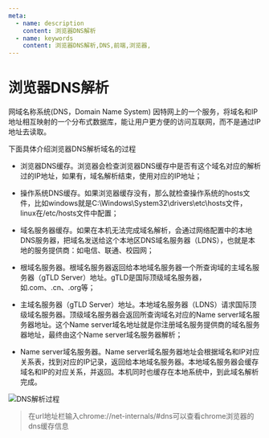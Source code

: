 ```yaml
---
meta:
  - name: description
    content: 浏览器DNS解析
  - name: keywords
    content: 浏览器DNS解析,DNS,前端,浏览器,
---
```

# 浏览器DNS解析

网域名称系统(DNS，Domain Name System)
因特网上的一个服务，将域名和IP地址相互映射的一个分布式数据库，能让用户更方便的访问互联网，而不是通过IP地址去读取。

下面具体介绍浏览器DNS解析域名的过程

+ 浏览器DNS缓存。浏览器会检查浏览器DNS缓存中是否有这个域名对应的解析过的IP地址，如果有，域名解析结束，使用对应的IP地址；

+ 操作系统DNS缓存。如果浏览器缓存没有，那么就检查操作系统的hosts文件，比如windows就是C:\Windows\System32\drivers\etc\hosts文件，linux在/etc/hosts文件中配置；

+ 域名服务器缓存。如果在本机无法完成域名解析，会通过网络配置中的本地DNS服务器，把域名发送给这个本地区DNS域名服务器（LDNS），也就是本地的服务提供商：如电信、联通、校园网；

+ 根域名服务器。根域名服务器返回给本地域名服务器一个所查询域的主域名服务器（gTLD Server）地址。gTLD是国际顶级域名服务器，如.com、.cn、.org等；

+ 主域名服务器（gTLD Server）地址。本地域名服务器（LDNS）请求国际顶级域名服务器。顶级域名服务器会返回所查询域名对应的Name server域名服务器地址。这个Name server域名地址就是你注册域名服务提供商的域名服务器地址，最终由这个Name server域名服务器解析；

+ Name server域名服务器。Name server域名服务器地址会根据域名和IP对应关系表，找到对应的IP记录，返回给本地域名服务器。本地域名服务器会缓存域名和IP的对应关系，并返回。本机同时也缓存在本地系统中，到此域名解析完成。

![DNS解析过程](/img/NDS解析.png)

> 在url地址栏输入chrome://net-internals/#dns可以查看chrome浏览器的dns缓存信息
